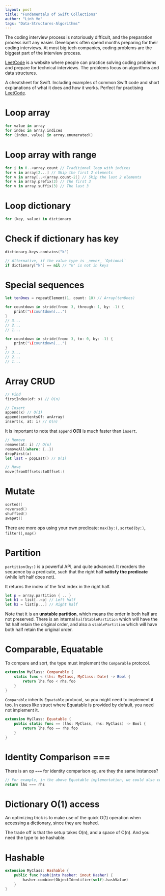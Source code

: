 ```yaml
---
layout: post
title: "Fundamentals of Swift Collections"
author: "Linh Vo"
tags: "Data-Structures-Algorithms"
---
```


The coding interview process is notoriously difficult, and the preparation process isn’t any easier. Developers often spend months preparing for their coding interviews. At most big tech companies, coding problems are the biggest part of the interview process.

[LeetCode](https://leetcode.com/) is a website where people can practice solving coding problems and prepare for technical interviews. The problems focus on algorithms and data structures.

A cheatsheet for Swift. Including examples of common Swift code and short explanations of what it does and how it works. Perfect for practising [LeetCode](https://leetcode.com/).

# Loop array

```swift
for value in array
for index in array.indices
for (index, value) in array.enumerated()
```

# Loop array with range

```swift
for i in 0..<array.count // Traditional loop with indices
for v in array[2...] // Skip the first 2 elements
for v in array[..<(array.count-2)] // Skip the last 2 elements
for v in array.prefix(3) // The first 3
for v in array.suffix(3) // The last 3
```

# Loop dictionary

```swift
for (key, value) in dictionary
```

# Check if dictionary has key

```swift
dictionary.keys.contains("k")

// Alternative, if the value type is _never_ `Optional`
if dictionary["k"] == nil // "k" is not in keys
```

# Special sequences

```swift
let tenOnes = repeatElement(1, count: 10) // Array(tenOnes)

for countdown in stride(from: 3, through: 1, by: -1) {
    print("\(countdown)...")
}
// 3...
// 2...
// 1...

for countdown in stride(from: 3, to: 0, by: -1) {
    print("\(countdown)...")
}
// 3...
// 2...
// 1...
```

# Array CRUD

```swift
// Find
firstIndex(of: x) // O(n)

// Insert
append(x) // O(1)
append(contentsOf: anArray)
insert(x, at: i) // O(n)
```

It is important to note that `append` **O(1)** is much faster than `insert`.

```swift
// Remove
remove(at: i) // O(n)
removeAll(where: {..})
dropFirst(x)
let last = popLast() // O(1)
```

```swift
// Move
move(fromOffsets:toOffset:)
```

# Mutate

```swift
sorted()
reversed()
shuffled()
swapAt()
```

There are more ops using your own predicate: `max(by:)`, `sorted(by:)`, `filter()`, `map()`

# Partition

`partition(by:)` is a powerful API, and quite advanced. It reorders the sequence by a predicate, such that the right half **satisfy the predicate** (while left half does not).

It returns the index of the first index in the right half.

```swift
let p = array.partition { .. }
let h1 = list[..<p] // Left half
let h2 = list[p...] // Right half
```

Note that it is an **unstable partition**, which means the order in both half are not preserved. There is an internal `halfStablePartition` which will have the 1st half retain the original order, and also a `stablePartition` which will have both half retain the original order.

# Comparable, Equatable

To compare and sort, the type must implement the `Comparable` protocol.

```swift
extension MyClass: Comparable {
    static func < (lhs: MyClass, MyClass: Date) -> Bool {
        return lhs.foo < rhs.foo
    }
}
```

`Comparable` inherits `Equatable` protocol, so you might need to implement it too. In cases like struct where Equatable is provided by default, you need not implement it.

```swift
extension MyClass: Equatable {
    public static func == (lhs: MyClass, rhs: MyClass) -> Bool {
        return lhs.foo == rhs.foo
    }
}
```

# Identity Comparison ===

There is an op `===` for identity comparison eg. are they the same instances?

```swift
// For example, in the above Equatable implementation, we could also compare their identities
return lhs === rhs
```

# Dictionary O(1) access

An optimizing trick is to make use of the quick O(1) operation when accessing a dictionary, since they are hashed.

The trade off is that the setup takes O(n), and a space of O(n). And you need the type to be hashable.

# Hashable

```swift
extension MyClass: Hashable {
    public func hash(into hasher: inout Hasher) {
        hasher.combine(ObjectIdentifier(self).hashValue)
    }
}
```
